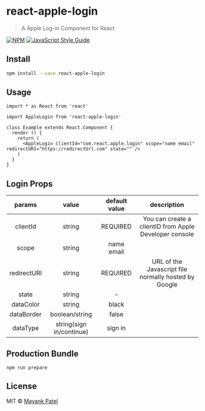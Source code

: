 # react-apple-login

> A Apple Log-in Component for React

[![NPM](https://img.shields.io/npm/v/react-apple-login.svg)](https://www.npmjs.com/package/react-apple-login) [![JavaScript Style Guide](https://img.shields.io/badge/code_style-standard-brightgreen.svg)](https://standardjs.com)

## Install

```bash
npm install --save react-apple-login
```

## Usage

```tsx
import * as React from 'react'

import AppleLogin from 'react-apple-login'

class Example extends React.Component {
  render () {
    return (
      <AppleLogin clientId="com.react.apple.login" scope="name email" redirectURI="https://redirectUrl.com" state="" />
    )
  }
}
```

## Login Props

|    params    |   value  |             default value            |   description    |
|:------------:|:--------:|:------------------------------------:|:----------------:|
|    clientId  |  string  |               REQUIRED               | You can create a clientID from Apple Developer console |
|    scope     |  string  |                   name email                  |                  |
| redirectURI |  string  |                   REQUIRED                  | URL of the Javascript file normally hosted by Google |
|     state    |  string  |             -            |                  |
|     dataColor    |  string  |             black            |                  |
|     dataBorder    |  boolean/string  |             false            |                  |
|     dataType    |  string(sign in/continue)  |             sign in            |                  |

## Production Bundle
```
npm run prepare
```


## License

MIT © [Mayank Patel](https://github.com/patelmayankce)

